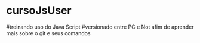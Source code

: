 # cursoJsUser
#treinando uso do Java Script 
#versionado entre PC e Not afim de aprender mais sobre o git e seus comandos 

